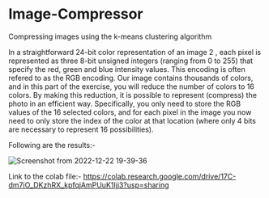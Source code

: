 # Image-Compressor

Compressing images using the k-means clustering algorithm

In a straightforward 24-bit color representation of an image 2 , each pixel is represented as three 8-bit unsigned integers (ranging from 0 to 255) that specify the red, green and blue intensity values. This encoding is often refered to as the RGB encoding.
Our image contains thousands of colors, and in this part of the exercise, you will reduce the number of colors to 16 colors.
By making this reduction, it is possible to represent (compress) the photo in an efficient way.
Specifically, you only need to store the RGB values of the 16 selected colors, and for each pixel in the image you now need to only store the index of the color at that location (where only 4 bits are necessary to represent 16 possibilities).

Following are the results:-

![Screenshot from 2022-12-22 19-39-36](https://user-images.githubusercontent.com/78522965/209152198-0d91cf49-e412-4bef-97e5-46bce7b0f436.png)


Link to the colab file:- https://colab.research.google.com/drive/17C-dm7iO_DKzhRX_kpfqjAmPUuK1Ijj3?usp=sharing
